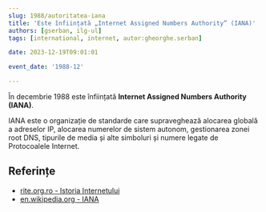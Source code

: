 ```yaml
---
slug: 1988/autoritatea-iana
title: 'Este înființată „Internet Assigned Numbers Authority” (IANA)'
authors: [gserban, ilg-ul]
tags: [international, internet, autor:gheorghe.serban]

date: 2023-12-19T09:01:01

event_date: '1988-12'

---
```


În decembrie 1988 este înființată **Internet Assigned Numbers Authority (IANA)**.

<!-- truncate -->

IANA este o organizație de standarde care supraveghează alocarea globală a
adreselor IP, alocarea numerelor de sistem autonom, gestionarea zonei root DNS,
tipurile de media și alte simboluri și numere legate de Protocoalele Internet.

## Referințe

- [rite.org.ro - Istoria Internetului](https://rite.org.ro/istoria-internetului/)
- [en.wikipedia.org - IANA](https://en.wikipedia.org/wiki/Internet_Assigned_Numbers_Authority)

